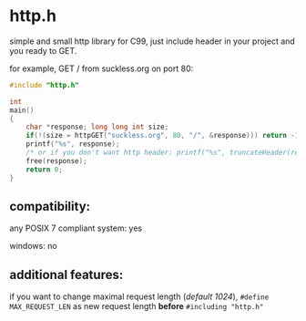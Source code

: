 # http.h
simple and small http library for C99,
just include header in your project and you ready to GET.

for example, GET / from suckless.org on port 80:
```c
#include "http.h"

int
main()
{
	char *response; long long int size;
	if(!(size = httpGET("suckless.org", 80, "/", &response))) return -1;
	printf("%s", response);
	/* or if you don't want http header: printf("%s", truncateHeader(response)); */
	free(response);
	return 0;
}
```
## compatibility:
any POSIX 7 compliant system: yes

windows: no

## additional features:
if you want to change maximal request length (*default 1024*), `#define MAX_REQUEST_LEN` as new request length __before__ `#including "http.h"`
